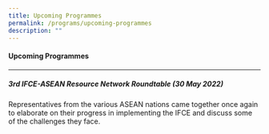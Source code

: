 ```yaml
---
title: Upcoming Programmes
permalink: /programs/upcoming-programmes
description: ""
---
```

#### **Upcoming Programmes**

---
##### 3rd IFCE-ASEAN Resource Network Roundtable (30 May 2022)

Representatives from the various ASEAN nations came together once again to elaborate on their progress in implementing the IFCE and discuss some of the challenges they face.
